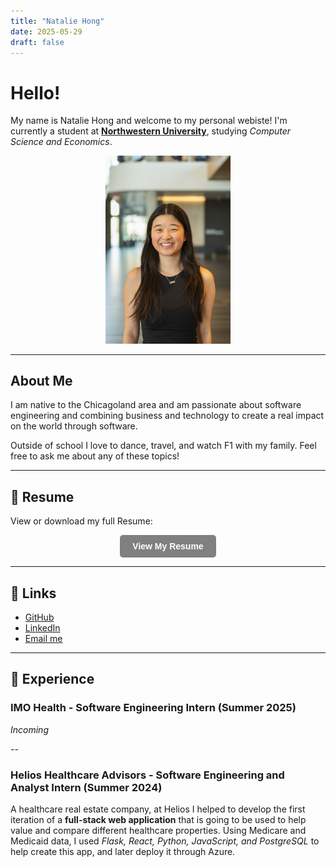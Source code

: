 ```yaml
---
title: "Natalie Hong"
date: 2025-05-29
draft: false
---
```


# Hello!

My name is Natalie Hong and welcome to my personal webiste! I'm currently a student at **[Northwestern University](https://www.northwestern.edu/)**, studying *Computer Science and Economics*. 

<p align="center">
  <img src="/images/profile.jpg" alt="My Profile Picture" width="200" />
</p>

---

## About Me

I am native to the Chicagoland area and am passionate about software engineering and combining business and technology to create a real impact on the world through software.

Outside of school I love to dance, travel, and watch F1 with my family. Feel free to ask me about any of these topics!

---

## 📄 Resume

View or download my full Resume: 

<p align="center">
  <a href="/files/resume.pdf" target="_blank" style="
      display: inline-block;
      background-color: grey;
      color: white;
      padding: 10px 20px;
      text-decoration: none;
      border-radius: 5px;
      font-weight: bold;
      font-family: sans-serif;
  ">View My Resume</a>
</p>

---

## 🔗 Links

- [GitHub](https://github.com/natalie3737)
- [LinkedIn](https://www.linkedin.com/in/natalienhong)
- [Email me](mailto:nataliehong@u.northwestern.edu)

---

## 📁 Experience

### IMO Health - Software Engineering Intern (Summer 2025)

*Incoming*

--

### Helios Healthcare Advisors - Software Engineering and Analyst Intern (Summer 2024)

A healthcare real estate company, at Helios I helped to develop the first iteration of a **full-stack web application** that is going to be used to help value and compare different healthcare properties. Using Medicare and Medicaid data, I used *Flask, React, Python, JavaScript, and PostgreSQL* to help create this app, and later deploy it through Azure.
